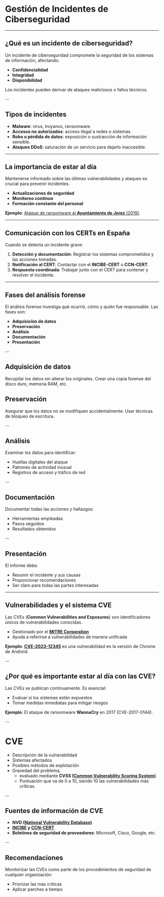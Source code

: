 # Gestión de Incidentes de Ciberseguridad

---

## ¿Qué es un incidente de ciberseguridad?

Un incidente de ciberseguridad compromete la seguridad de los sistemas de información, afectando:

- **Confidencialidad**
- **Integridad**
- **Disponibilidad**

Los incidentes pueden derivar de ataques maliciosos o fallos técnicos.

--

## Tipos de incidentes

- **Malware**: virus, troyanos, ransomware.
- **Accesos no autorizados**: acceso ilegal a redes o sistemas.
- **Robo o pérdida de datos**: exposición o sustracción de información sensible.
- **Ataques DDoS**: saturación de un servicio para dejarlo inaccesible.

---

## La importancia de estar al día

Mantenerse informado sobre las últimas vulnerabilidades y ataques es crucial para prevenir incidentes.

- **Actualizaciones de seguridad**
- **Monitoreo continuo**
- **Formación constante del personal**

**Ejemplo**: [Ataque de ransomware al **Ayuntamiento de Jerez** (2019)](../../incidentes/2019.ramsomware.jerez.md).

---

## Comunicación con los CERTs en España

Cuando se detecta un incidente grave:

1. **Detección y documentación**: Registrar los sistemas comprometidos y las acciones tomadas.
2. **Notificación al CERT**: Contactar con el **INCIBE-CERT** o **CCN-CERT**.
3. **Respuesta coordinada**: Trabajar junto con el CERT para contener y resolver el incidente.

---

## Fases del análisis forense

El análisis forense investiga qué ocurrió, cómo y quién fue responsable. Las fases son:

- **Adquisición de datos**
- **Preservación**
- **Análisis**
- **Documentación**
- **Presentación**

--

## Adquisición de datos

Recopilar los datos sin alterar los originales. Crear una copia forense del disco duro, memoria RAM, etc.



## Preservación

Asegurar que los datos no se modifiquen accidentalmente. Usar técnicas de bloqueo de escritura.

--

## Análisis

Examinar los datos para identificar:

- Huellas digitales del ataque
- Patrones de actividad inusual
- Registros de acceso y tráfico de red

--

## Documentación

Documentar todas las acciones y hallazgos:

- Herramientas empleadas
- Pasos seguidos
- Resultados obtenidos

--

## Presentación

El informe debe:

- Resumir el incidente y sus causas
- Proporcionar recomendaciones
- Ser claro para todas las partes interesadas

---

## Vulnerabilidades y el sistema CVE

Las CVEs (**Common Vulnerabilities and Exposures**) son identificadores únicos de vulnerabilidades conocidas.

- Gestionado por el **[MITRE Corporation](https://cve.mitre.org/)**
- Ayuda a referirse a vulnerabilidades de manera unificada

**Ejemplo**: **[CVE-2023-12345](https://nvd.nist.gov/vuln/detail/CVE-2023-1234)** es una vulnerabilidad en la versión de Chrome de Android.

--

## ¿Por qué es importante estar al día con las CVE?

Las CVEs se publican continuamente. Es esencial:

- Evaluar si los sistemas están expuestos
- Tomar medidas inmediatas para mitigar riesgos

**Ejemplo**: El ataque de ransomware **WannaCry** en 2017 (CVE-2017-0144).

--

# CVE 

- Descripción de la vulnerabilidad
- Sistemas afectados
- Posibles métodos de explotación
- Gravedad del problema, 
	- evaluado mediante  **CVSS ([Common Vulnerability Scoring System](https://www.first.org/cvss/))**. 
	- Puntuación que va de 0 a 10, siendo 10 las vulnerabilidades más críticas.

--

## Fuentes de información de CVE

- **NVD ([National Vulnerability Database](https://nvd.nist.gov/))**
- **[INCIBE](https://www.incibe.es/incibe-cert/alerta-temprana/vulnerabilidades) y [CCN-CERT](https://www.ccn-cert.cni.es/es/seguridad-al-dia/vulnerabilidades.html?view=listar)**
- **Boletines de seguridad de proveedores**: Microsoft, Cisco, Google, etc.

--
## Recomendaciones

Monitorizar las CVEs como parte de los procedimientos de seguridad de cualquier organización:

- Priorizar las más críticas
- Aplicar parches a tiempo

